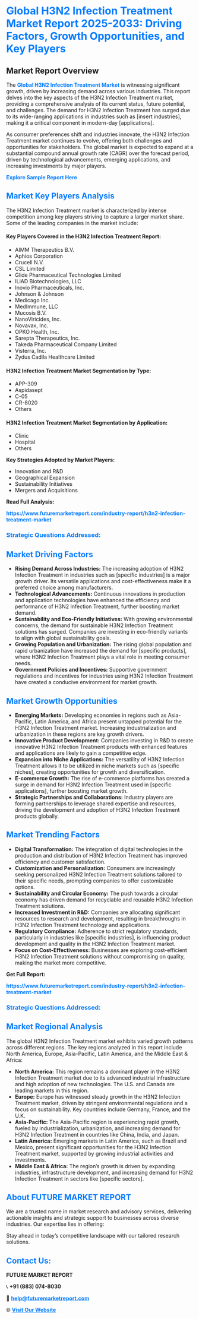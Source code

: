 <h1 style="color: #007BFF;">Global H3N2 Infection Treatment Market Report 2025-2033: Driving Factors, Growth Opportunities, and Key Players</h1>

<section id="overview">
<h2>Market Report Overview</h2>
<p>The <a href="https://www.futuremarketreport.com/industry-report/h3n2-infection-treatment-market" style="color: #007BFF; text-decoration: none;"><strong>Global H3N2 Infection Treatment Market</strong></a> is witnessing significant growth, driven by increasing demand across various industries. This report delves into the key aspects of the H3N2 Infection Treatment market, providing a comprehensive analysis of its current status, future potential, and challenges. The demand for H3N2 Infection Treatment has surged due to its wide-ranging applications in industries such as [insert industries], making it a critical component in modern-day [applications].</p>
<p>As consumer preferences shift and industries innovate, the H3N2 Infection Treatment market continues to evolve, offering both challenges and opportunities for stakeholders. The global market is expected to expand at a substantial compound annual growth rate (CAGR) over the forecast period, driven by technological advancements, emerging applications, and increasing investments by major players.</p>
</section>

<section id="overview">
<p><a href="https://www.futuremarketreport.com/request-sample/reportId=52823" style="color: #007BFF; text-decoration: none;"><strong>Explore Sample Report Here</strong></a></p>
</section>

<section id="key-players">
<h2 style="color: #007BFF;">Market Key Players Analysis</h2>
<p>The H3N2 Infection Treatment market is characterized by intense competition among key players striving to capture a larger market share. Some of the leading companies in the market include:</p>
<h4>Key Players Covered in the H3N2 Infection Treatment Report:</h4>
<ul><li>AIMM Therapeutics B.V.</li><li>Aphios Corporation</li><li>Crucell N.V.</li><li>CSL Limited</li><li>Glide Pharmaceutical Technologies Limited</li><li>ILiAD Biotechnologies, LLC</li><li>Inovio Pharmaceuticals, Inc.</li><li>Johnson &amp; Johnson</li><li>Medicago Inc.</li><li>MedImmune, LLC</li><li>Mucosis B.V.</li><li>NanoViricides, Inc.</li><li>Novavax, Inc.</li><li>OPKO Health, Inc.</li><li>Sarepta Therapeutics, Inc.</li><li>Takeda Pharmaceutical Company Limited</li><li>Visterra, Inc.</li><li>Zydus Cadila Healthcare Limited</li></ul>
<h4>H3N2 Infection Treatment Market Segmentation by Type:</h4>
<ul><li>APP-309</li><li>Aspidasept</li><li>C-05</li><li>CR-8020</li><li>Others</li></ul>

<h4>H3N2 Infection Treatment Market Segmentation by Application:</h4>
<ul><li>Clinic</li><li>Hospital</li><li>Others</li></ul>
<p><strong>Key Strategies Adopted by Market Players:</strong></p>
<ul>
<li>Innovation and R&D</li>
<li>Geographical Expansion</li>
<li>Sustainability Initiatives</li>
<li>Mergers and Acquisitions</li>
</ul>
</section>

<section>
<p><strong>Read Full Analysis: </strong></p><a href="https://www.futuremarketreport.com/industry-report/h3n2-infection-treatment-market" style="color: #007BFF; text-decoration: none;"><strong>https://www.futuremarketreport.com/industry-report/h3n2-infection-treatment-market</strong></a>
<h3 style="color: #007BFF;">Strategic Questions Addressed:</h3>
</section>

<section id="driving-factors">
<h2 style="color: #007BFF;">Market Driving Factors</h2>
<ul>
<li><strong>Rising Demand Across Industries:</strong> The increasing adoption of H3N2 Infection Treatment in industries such as [specific industries] is a major growth driver. Its versatile applications and cost-effectiveness make it a preferred choice among manufacturers.</li>
<li><strong>Technological Advancements:</strong> Continuous innovations in production and application technologies have enhanced the efficiency and performance of H3N2 Infection Treatment, further boosting market demand.</li>
<li><strong>Sustainability and Eco-Friendly Initiatives:</strong> With growing environmental concerns, the demand for sustainable H3N2 Infection Treatment solutions has surged. Companies are investing in eco-friendly variants to align with global sustainability goals.</li>
<li><strong>Growing Population and Urbanization:</strong> The rising global population and rapid urbanization have increased the demand for [specific products], where H3N2 Infection Treatment plays a vital role in meeting consumer needs.</li>
<li><strong>Government Policies and Incentives:</strong> Supportive government regulations and incentives for industries using H3N2 Infection Treatment have created a conducive environment for market growth.</li>
</ul>
</section>

<section id="growth-opportunities">
<h2 style="color: #007BFF;">Market Growth Opportunities</h2>
<ul>
<li><strong>Emerging Markets:</strong> Developing economies in regions such as Asia-Pacific, Latin America, and Africa present untapped potential for the H3N2 Infection Treatment market. Increasing industrialization and urbanization in these regions are key growth drivers.</li>
<li><strong>Innovative Product Development:</strong> Companies investing in R&D to create innovative H3N2 Infection Treatment products with enhanced features and applications are likely to gain a competitive edge.</li>
<li><strong>Expansion into Niche Applications:</strong> The versatility of H3N2 Infection Treatment allows it to be utilized in niche markets such as [specific niches], creating opportunities for growth and diversification.</li>
<li><strong>E-commerce Growth:</strong> The rise of e-commerce platforms has created a surge in demand for H3N2 Infection Treatment used in [specific applications], further boosting market growth.</li>
<li><strong>Strategic Partnerships and Collaborations:</strong> Industry players are forming partnerships to leverage shared expertise and resources, driving the development and adoption of H3N2 Infection Treatment products globally.</li>
</ul>
</section>

<section id="trending-factors">
<h2 style="color: #007BFF;">Market Trending Factors</h2>
<ul>
<li><strong>Digital Transformation:</strong> The integration of digital technologies in the production and distribution of H3N2 Infection Treatment has improved efficiency and customer satisfaction.</li>
<li><strong>Customization and Personalization:</strong> Consumers are increasingly seeking personalized H3N2 Infection Treatment solutions tailored to their specific needs, prompting companies to offer customizable options.</li>
<li><strong>Sustainability and Circular Economy:</strong> The push towards a circular economy has driven demand for recyclable and reusable H3N2 Infection Treatment solutions.</li>
<li><strong>Increased Investment in R&D:</strong> Companies are allocating significant resources to research and development, resulting in breakthroughs in H3N2 Infection Treatment technology and applications.</li>
<li><strong>Regulatory Compliance:</strong> Adherence to strict regulatory standards, particularly in industries like [specific industries], is influencing product development and quality in the H3N2 Infection Treatment market.</li>
<li><strong>Focus on Cost-Effectiveness:</strong> Businesses are exploring cost-efficient H3N2 Infection Treatment solutions without compromising on quality, making the market more competitive.</li>
</ul>
</section>

<section>
<p><strong>Get Full Report: </strong></p><a href="https://www.futuremarketreport.com/industry-report/h3n2-infection-treatment-market" style="color: #007BFF; text-decoration: none;"><strong>https://www.futuremarketreport.com/industry-report/h3n2-infection-treatment-market</strong></a>
<h3 style="color: #007BFF;">Strategic Questions Addressed:</h3>
</section>


<section id="regional-analysis">
<h2 style="color: #007BFF;">Market Regional Analysis</h2>
<p>The global H3N2 Infection Treatment market exhibits varied growth patterns across different regions. The key regions analyzed in this report include North America, Europe, Asia-Pacific, Latin America, and the Middle East & Africa:</p>
<ul>
<li><strong>North America:</strong> This region remains a dominant player in the H3N2 Infection Treatment market due to its advanced industrial infrastructure and high adoption of new technologies. The U.S. and Canada are leading markets in this region.</li>
<li><strong>Europe:</strong> Europe has witnessed steady growth in the H3N2 Infection Treatment market, driven by stringent environmental regulations and a focus on sustainability. Key countries include Germany, France, and the U.K.</li>
<li><strong>Asia-Pacific:</strong> The Asia-Pacific region is experiencing rapid growth, fueled by industrialization, urbanization, and increasing demand for H3N2 Infection Treatment in countries like China, India, and Japan.</li>
<li><strong>Latin America:</strong> Emerging markets in Latin America, such as Brazil and Mexico, present significant opportunities for the H3N2 Infection Treatment market, supported by growing industrial activities and investments.</li>
<li><strong>Middle East & Africa:</strong> The region’s growth is driven by expanding industries, infrastructure development, and increasing demand for H3N2 Infection Treatment in sectors like [specific sectors].</li>
</ul>
</section>

<footer>
<h2 style="color: #007BFF;">About FUTURE MARKET REPORT</h2>
<p>We are a trusted name in market research and advisory services, delivering actionable insights and strategic support to businesses across diverse industries. Our expertise lies in offering:</p>

<p>Stay ahead in today’s competitive landscape with our tailored research solutions.</p>

<h2 style="color: #007BFF;">Contact Us:</h2>
<p><strong>FUTURE MARKET REPORT</strong></p>
<p>📞 <strong>+91 (883) 074-8030</strong></p>
<p>📧 <strong><a href="mailto:help@futuremarketreport.com" style="color: #007BFF;">help@futuremarketreport.com</a></strong></p>
<p>🌐 <strong><a href="https://www.futuremarketreport.com/" style="color: #007BFF;">Visit Our Website</a></strong></p>
</footer>